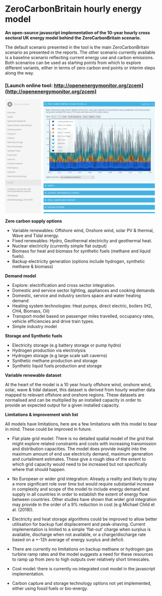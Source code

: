 # ZeroCarbonBritain hourly energy model

**An open-source javascript implementation of the 10-year hourly cross sectoral UK energy model behind the ZeroCarbonBritain scenario.** 

The default scenario presented in the tool is the main ZeroCarbonBritain scenario as presented in the reports. The other scenario currently available is a baseline scenario reflecting current energy use and carbon emissions. Both scenarios can be used as starting points from which to explore different variants, either in terms of zero carbon end points or interim steps along the way.

### [Launch online tool: http://openenergymonitor.org/zcem](http://openenergymonitor.org/zcem)

![zcem.png](img/zcem.png)

**Zero carbon supply options**

- Variable renewables: Offshore wind, Onshore wind, solar PV & thermal, Wave and Tidal energy. 
- Fixed renewables: Hydro, Geothermal electricity and geothermal heat.
- Nuclear electricity (currently simple flat output)
- Biomass for heat and biomass for synthetic fuels (methane and liquid fuels).
- Backup electricity generation (options include hydrogen, synthetic methane & biomass)

**Demand model**

- Explore: electrification and cross sector integration.
- Domestic and service sector lighting, appliances and cooking demands
- Domestic, service and industry sectors space and water heating demand
- Heating system technologies: Heat pumps, direct electric, boilers (H2, CH4, Biomass, Oil) 
- Transport model based on passenger miles travelled, occupancy rates, vehicle efficiencies and drive train types. 
- Simple industry model
 
**Storage and Synthetic fuels**

- Electricity storage (e.g battery storage or pump hydro)
- Hydrogen production via electrolysis 
- Hydrogen storage (e.g large scale salt caverns)
- Synthetic methane production and storage
- Synthetic liquid fuels production and storage

**Variable renewable dataset**

At the heart of the model is a 10 year hourly offshore wind, onshore wind, solar, wave & tidal dataset, this dataset is derived from hourly weather data mapped to relevant offshore and onshore regions. These datasets are normalised and can be multiplied by an installed capacity in order to provide an expected output for a given installed capacity.

**Limitations & improvement wish list**

All models have limitations, here are a few limitations with this model to bear in mind. These could be improved in future.

- Flat plate grid model: There is no detailed spatial model of the grid that might explore related constraints and costs with increasing transmission and distribution capacities. The model does provide insight into the maximum amount of end use electricity demand, maximum generation and curtailment estimates. These give a rough idea of the extent to which grid capacity would need to be increased but not specifically where that should happen.

- No European or wider grid integration: Already a reality and likely to play a more significant role over time but would require substantial increase in complexity and scope of the model to include energy demand and supply in all countries in order to establish the extent of energy flow between countries. Other studies have shown that wider grid integration may provide in the order of a 9% reduction in cost (e.g Michael Child et al. (2019)). 

- Electricity and heat storage algorithms could be improved to allow better utilisation for backup fuel displacement and peak-shaving. Current implementation is limited to a simple 'flat-out' charge when surplus is available, discharge when not available, or a charge/discharge rate based on a +-12h average of energy surplus and deficit. 

- There are currently no limitations on backup methane or hydrogen gas turbine ramp rates and the model suggests a need for these resources to ramp up from zero to high outputs over relatively short timescales. 

- Cost model: there is currently no integrated cost model in the javascript implementation.

- Carbon capture and storage technology options not yet implemented, either using fossil fuels or bio-energy.


